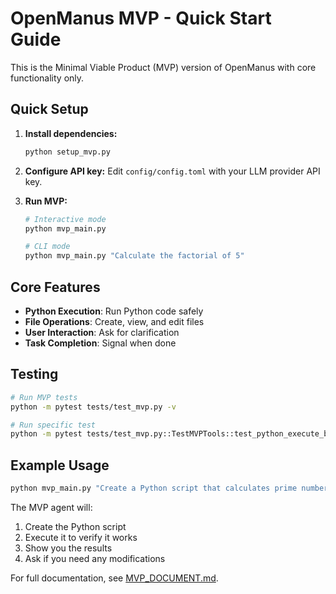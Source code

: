 # OpenManus MVP - Quick Start Guide

This is the Minimal Viable Product (MVP) version of OpenManus with core functionality only.

## Quick Setup

1. **Install dependencies:**
   ```bash
   python setup_mvp.py
   ```

2. **Configure API key:**
   Edit `config/config.toml` with your LLM provider API key.

3. **Run MVP:**
   ```bash
   # Interactive mode
   python mvp_main.py
   
   # CLI mode
   python mvp_main.py "Calculate the factorial of 5"
   ```

## Core Features

- **Python Execution**: Run Python code safely
- **File Operations**: Create, view, and edit files
- **User Interaction**: Ask for clarification
- **Task Completion**: Signal when done

## Testing

```bash
# Run MVP tests
python -m pytest tests/test_mvp.py -v

# Run specific test
python -m pytest tests/test_mvp.py::TestMVPTools::test_python_execute_basic -v
```

## Example Usage

```bash
python mvp_main.py "Create a Python script that calculates prime numbers up to 100"
```

The MVP agent will:
1. Create the Python script
2. Execute it to verify it works
3. Show you the results
4. Ask if you need any modifications

For full documentation, see [MVP_DOCUMENT.md](MVP_DOCUMENT.md).
